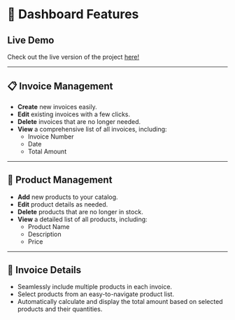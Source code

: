 # 🧾 Dashboard Features

## Live Demo

Check out the live version of the project [here!](http://hammad.wuaze.com/)

---

## 📋 Invoice Management

- **Create** new invoices easily.
- **Edit** existing invoices with a few clicks.
- **Delete** invoices that are no longer needed.
- **View** a comprehensive list of all invoices, including:
  - Invoice Number
  - Date
  - Total Amount

---

## 🛒 Product Management

- **Add** new products to your catalog.
- **Edit** product details as needed.
- **Delete** products that are no longer in stock.
- **View** a detailed list of all products, including:
  - Product Name
  - Description
  - Price

---

## 📄 Invoice Details

- Seamlessly include multiple products in each invoice.
- Select products from an easy-to-navigate product list.
- Automatically calculate and display the total amount based on selected products and their quantities.
